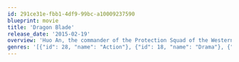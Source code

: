 ```yaml
---
id: 291ce31e-fbb1-4df9-99bc-a10009237590
blueprint: movie
title: 'Dragon Blade'
release_date: '2015-02-19'
overview: 'Huo An, the commander of the Protection Squad of the Western Regions, was framed by evil forces and becomes enslaved. On the other hand, a Roman general escapes to China after rescuing the Prince. The heroic duo meet in the Western Desert and a thrilling story unfolds.'
genres: '[{"id": 28, "name": "Action"}, {"id": 18, "name": "Drama"}, {"id": 12, "name": "Adventure"}]'
---
```

